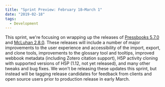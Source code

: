 ```yaml
---
title: "Sprint Preview: February 18–March 1"
date: "2019-02-18"
tags: 
  - Development
---
```


This sprint, we're focusing on wrapping up the releases of [Pressbooks 5.7.0](https://github.com/pressbooks/pressbooks/projects/38) and [McLuhan 2.8.0](https://github.com/pressbooks/pressbooks-book/projects/20). These releases will include a number of major improvements to the user experience and accessibility of the import, export, and clone tools, improvements to the glossary tool and tooltips, improved webbook metadata (including Zotero citation support), H5P activity cloning with supported versions of H5P (1.12, not yet released), and many other tweaks and bug fixes. We won't be releasing these updates this sprint, but instead will be tagging release candidates for feedback from clients and open source users prior to production release in early March.

